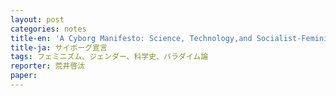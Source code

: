 ```yaml
---
layout: post
categories: notes
title-en: 'A Cyborg Manifesto: Science, Technology,and Socialist-Feminism in the Late 20th Century'
title-ja: サイボーグ宣言
tags: フェミニズム、ジェンダー、科学史、パラダイム論
reporter: 荒井啓汰
paper: 
---
```



